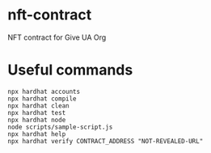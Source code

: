 # nft-contract
NFT contract for Give UA Org

# Useful commands

```shell
npx hardhat accounts
npx hardhat compile
npx hardhat clean
npx hardhat test
npx hardhat node
node scripts/sample-script.js
npx hardhat help
npx hardhat verify CONTRACT_ADDRESS "NOT-REVEALED-URL"
```